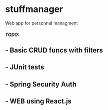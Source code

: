 # stuffmanager
Web app for personnel managment
<h5>TODO:</h5>
<h2>- Basic CRUD funcs with filters</h2>
<h2>- JUnit tests</h2>
<h2>- Spring Security Auth</h2>
<h2>- WEB using React.js</h2>

